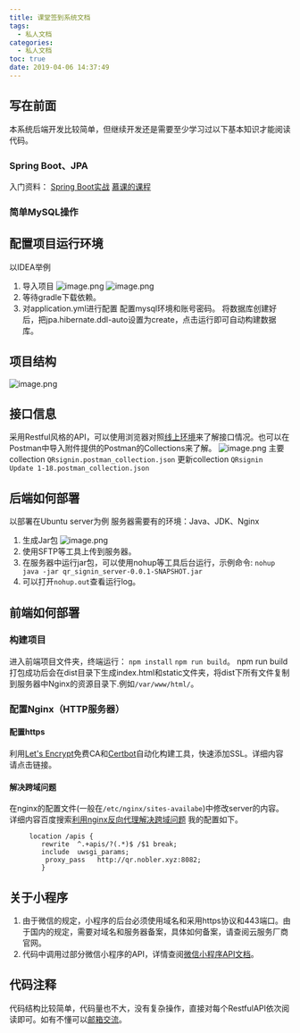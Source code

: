 ```yaml
---
title: 课堂签到系统文档
tags:
  - 私人文档
categories:
  - 私人文档
toc: true
date: 2019-04-06 14:37:49
---
```


## 写在前面
本系统后端开发比较简单，但继续开发还是需要至少学习过以下基本知识才能阅读代码。
### Spring Boot、JPA 
入门资料：
[Spring Boot实战][1]
[慕课的课程][2]
### 简单MySQL操作  
## 配置项目运行环境 
以IDEA举例
1. 导入项目
![image.png](/images/2019/04/06/35a25370-581c-11e9-b771-0953c0a9891c.png)
![image.png](/images/2019/04/06/7b7dee90-581c-11e9-b771-0953c0a9891c.png)
2. 等待gradle下载依赖。
3. 对application.yml进行配置
配置mysql环境和账号密码。
将数据库创建好后，把jpa.hibernate.ddl-auto设置为create，点击运行即可自动构建数据库。
## 项目结构
![image.png](/images/2019/04/06/7b3a3960-581d-11e9-b771-0953c0a9891c.png)
## 接口信息
采用Restful风格的API，可以使用浏览器对照[线上环境](https://qr.nobler.xyz/#/login?redirect=%2Fdashboard)来了解接口情况。也可以在Postman中导入附件提供的Postman的Collections来了解。
![image.png](/images/2019/04/06/4e69e980-582c-11e9-b771-0953c0a9891c.png)
主要collection `QRsignin.postman_collection.json`
更新collection `QRsignin Update 1-18.postman_collection.json`
## 后端如何部署
以部署在Ubuntu server为例
服务器需要有的环境：Java、JDK、Nginx
1. 生成Jar包
![image.png](/images/2019/04/06/f7a416a0-581e-11e9-b771-0953c0a9891c.png)
2. 使用SFTP等工具上传到服务器。
3. 在服务器中运行jar包，可以使用nohup等工具后台运行，示例命令:
 `nohup java -jar qr_signin_server-0.0.1-SNAPSHOT.jar`
4. 可以打开`nohup.out`查看运行log。
## 前端如何部署
### 构建项目
 进入前端项目文件夹，终端运行：
`npm install`
`npm run build`。
npm run build打包成功后会在dist目录下生成index.html和static文件夹，将dist下所有文件复制到服务器中Nginx的资源目录下.例如`/var/www/html/`。
### 配置Nginx（HTTP服务器）
#### 配置https
利用[Let's Encrypt](https://letsencrypt.org/)免费CA和[Certbot](https://certbot.eff.org/)自动化构建工具，快速添加SSL。详细内容请点击链接。
#### 解决跨域问题
在nginx的配置文件(一般在`/etc/nginx/sites-availabe`)中修改server的内容。 
详细内容百度搜索[利用nginx反向代理解决跨域问题](https://www.baidu.com/s?ie=utf-8&f=8&rsv_bp=1&tn=baidu&wd=%E5%88%A9%E7%94%A8nginx%E5%8F%8D%E5%90%91%E4%BB%A3%E7%90%86%E8%A7%A3%E5%86%B3%E8%B7%A8%E5%9F%9F%E9%97%AE%E9%A2%98&oq=%25E5%2588%25A9%25E7%2594%25A8nginx%25E5%258F%258D%25E5%2590%2591%25E4%25BB%25A3%25E7%2590%2586&rsv_pq=a2c369b3000b85cb&rsv_t=6906JfiLLH56z%2BX73FdEXMeGhxv%2Bph228gyUZCxMjU1jCQTeOomloe%2B%2Bpyc&rqlang=cn&rsv_enter=1&inputT=4556&rsv_sug3=60&rsv_sug1=3&rsv_sug7=100&rsv_sug2=0&rsv_sug4=4875)
我的配置如下。
```
     location /apis {
        rewrite  ^.+apis/?(.*)$ /$1 break;
        include  uwsgi_params;
         proxy_pass   http://qr.nobler.xyz:8082;
        }
```
## 关于小程序
1. 由于微信的规定，小程序的后台必须使用域名和采用https协议和443端口。由于国内的规定，需要对域名和服务器备案，具体如何备案，请查阅云服务厂商官网。
2. 代码中调用过部分微信小程序的API，详情查阅[微信小程序API文档](https://developers.weixin.qq.com/miniprogram/dev/framework/open-ability/qr-code.html)。
## 代码注释
代码结构比较简单，代码量也不大，没有复杂操作，直接对每个RestfulAPI依次阅读即可。如有不懂可以[邮箱交流](mailto:AaronWang1129@gmail.com)。 




  [1]: https://book.douban.com/subject/26857423/
  [2]: https://www.imooc.com/search/?words=springboot